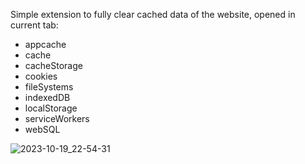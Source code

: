 Simple extension to fully clear cached data of the website, opened in current tab:

- appcache
- cache
- cacheStorage
- cookies
- fileSystems
- indexedDB
- localStorage
- serviceWorkers
- webSQL


![2023-10-19_22-54-31](https://github.com/qquz/chrome-extension-cache-clear/assets/83909446/7a4151b3-15e8-4031-91c3-51b3b55023ae)
